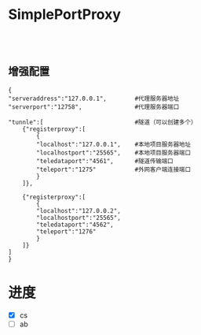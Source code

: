 # SimplePortProxy
<br />
<br />

## 增强配置
    {
	"serveraddress":"127.0.0.1",        #代理服务器地址
	"serverport":"12758",               #代理服务器端口
	
    "tunnle":[                          #隧道（可以创建多个）
		{"registerproxy":[
			{
			"localhost":"127.0.0.1",    #本地项目服务器地址
			"localhostport":"25565",    #本地项目服务器端口
			"teledataport":"4561",      #隧道传输端口
			"teleport":"1275"           #外网客户端连接端口
			}
		]},
		
		{"registerproxy":[
			{
			"localhost":"127.0.0.2",
			"localhostport":"25565",
			"teledataport":"4562",
			"teleport":"1276"
			}
		]}
	]
    }


# 进度
- [x] cs
- [ ] ab
